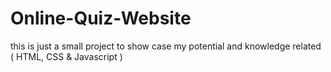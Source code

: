 # Online-Quiz-Website
this is just a small project to show case my potential and knowledge related ( HTML, CSS &amp; Javascript )
